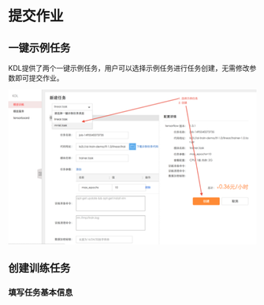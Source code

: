 # 提交作业

## 一键示例任务

KDL提供了两个一键示例任务，用户可以选择示例任务进行任务创建，无需修改参数即可提交作业。

![](/assets/create_example.png)

## 创建训练任务

### 填写任务基本信息



